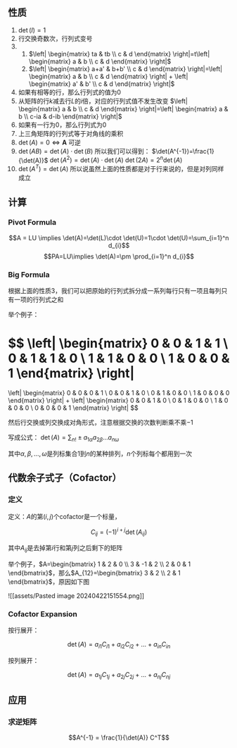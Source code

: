 ## 性质

1. $\det(I)=1$
2. 行交换奇数次，行列式变号
3. 
    1. $\left| \begin{matrix} ta & tb \\ c & d \end{matrix} \right|=t\left| \begin{matrix} a & b \\ c & d  \end{matrix} \right|$
    2. $\left| \begin{matrix} a+a' & b+b' \\ c & d \end{matrix} \right|=\left| \begin{matrix} a & b \\ c & d  \end{matrix} \right| + \left| \begin{matrix} a' & b' \\ c & d  \end{matrix} \right|$
4.  如果有相等的行，那么行列式的值为$0$
5. 从矩阵的行$k$减去行$L$的$i$倍，对应的行列式值不发生改变
    $\left| \begin{matrix} a & b \\ c & d \end{matrix} \right|=\left| \begin{matrix} a & b \\ c-ia & d-ib  \end{matrix} \right|$
6. 如果有一行为0，那么行列式为0
7. 上三角矩阵的行列式等于对角线的乘积
8. $\det(A)=0 \iff \mathbf{A}$ 可逆
9. $\det(AB) = \det(A)\cdot \det(B)$
    所以我们可以得到：
    $\det(A^{-1})=\frac{1}{\det(A)}$
    $\det(A^2) = \det(A)\cdot \det(A)$
    $\det(2A) = 2^n \det(A)$
10. $\det(A^T) = \det(A)$
    所以说虽然上面的性质都是对于行来说的，但是对列同样成立

## 计算

### Pivot Formula
$$A = LU \implies \det(A)=\det(L)\cdot \det(U)=1\cdot \det(U)=\sum_{i=1}^n d_{i}$$
$$PA=LU\implies \det(A)=\pm \prod_{i=1}^n d_{i}$$

### Big Formula

根据上面的性质3，我们可以把原始的行列式拆分成一系列每行只有一项且每列只有一项的行列式之和

举个例子：

$$
\left| \begin{matrix}
0 & 0 & 1 & 1 \\
0 & 1 & 1 & 0 \\
1 & 1 & 0 & 0 \\
1 & 0 & 0 & 1
\end{matrix} \right|
=
\left| \begin{matrix}
0 & 0 & 0 & 1 \\
0 & 0 & 1 & 0 \\
0 & 1 & 0 & 0 \\
1 & 0 & 0 & 0
\end{matrix} \right|
+
\left| \begin{matrix}
0 & 0 & 1 & 0 \\
0 & 1 & 0 & 0 \\
1 & 0 & 0 & 0 \\
0 & 0 & 0 & 1
\end{matrix} \right|
$$

然后行交换或列交换成对角形式，注意根据交换的次数判断乘不乘$-1$

写成公式： $\det(A)=\sum_{n!}\pm a_{1\alpha}a_{2\beta}\dots a_{n\omega}$

其中$\alpha, \beta, \dots, \omega$是列标集合1到$n$的某种排列，$n$个列标每个都用到一次

## 代数余子式子（Cofactor）

### 定义

定义：$A$的第$(i, j)$个cofactor是一个标量，

$$C_{ij} = (-1)^{i+j} \det(A_{ij})$$

其中$A_{ij}$是去掉第$i$行和第$j$列之后剩下的矩阵

举个例子，$A=\begin{bmatrix} 1 & 2 & 0 \\ 3 & -1 & 2 \\ 2 & 0 & 1 \end{bmatrix}$，那么$A_{12}=\begin{bmatrix} 3 & 2 \\ 2 & 1 \end{bmatrix}$，原因如下图

![[assets/Pasted image 20240422151554.png]]

### Cofactor Expansion

按行展开：

$$\det(A) = a_{i1}C_{i1}+a_{i2}C_{i2}+\dots+a_{in}C_{in}$$

按列展开：

$$\det(A) = a_{1j}C_{1j}+a_{2j}C_{2j}+\dots+a_{nj}C_{nj}$$

## 应用

### 求逆矩阵

$$A^{-1} = \frac{1}{\det(A)} C^T$$
